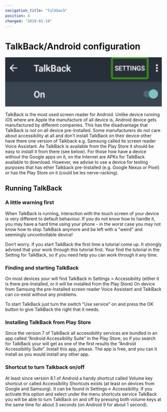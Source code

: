 ```yaml
---
navigation_title: "Talkback"
position: 4
changed: "2019-01-19"
---
```


# TalkBack/Android configuration

![Talkback icon](_media/talkback-icon.png)

TalkBack is the most used screen reader for Android. Unlike device running iOS where are Apple the manufacture of all device is, Android device gets manufactured by different companies. This has the disadvantage that TalkBack is not on all device pre-Installed. Some manufacturers do not care about accessibility at all and don’t install TalkBack on their device other have there one version of Talkback e.g. Samsung called its screen reader Voice Assistant.  As TalkBack is available from the Play Store it should be easy to install it from there (see below).  For those how have a device without the Google apps on it, on the Internet are APKs for TalkBack available to download. However, we advise to use a device for testing purposes that has ether Talkback pre-Installed (e.g. Google Nexus or Pixel) or has the Play Store on it (could be les nerve-racking).

## Running TalkBack 

### A little warning first

When TalkBack is running, interaction with the touch screen of your device is very different to default behaviour. If you do not know how to handle it, you may have a hard time using your phone - in the worst case you may not know how to stop TalkBack anymore and be left with a "weird" and seemingly uncontrollable device!

Don’t worry. If you start TalkBack the first time a tutorial come up. It strongly advised that your work through this tutorial first. Your find the tutorial in the Setting for TalkBack, so if you need help you can work through it any time.

### Finding and starting TalkBack

On most devices your will find TalkBack in Settings > Accessibility (either it is there pre-Installed, or it will be installed from the Play Store) On device from Samsung the pre-Installed screen reader Voice Assistant and TalkBack can co-exist without any problems.

To start TalkBack just turn the switch “Use service” on and press the OK button to give TalkBack the right that it needs.

### Installing TalkBack from Play Store

Since the version 7 of TalkBack all accessibility services are bundled in an app called “Android Accessibility Suite” in the Play Store, so if you search for TalkBack your will get as one of the first results the “Android Accessibility Suite”. Install this app, please. The app is free, and you can it install as you would install any other app.

### Shortcut to turn Talkback on/off

At least since version 8.1 of Android a handy shortcut called Volume key shortcut or called Accessibility Shortcuts exists (at least on devices from Google and Samsung). It can be found in Settings-> Accessibility.  If you activate this option and select under the menu shortcuts service TalkBack you will be able to turn TalkBack on and off by pressing both volume keys at the same time for about 3 seconds (on Android 9 for about 1 second). 